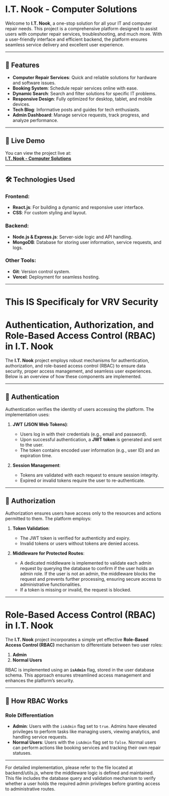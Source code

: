 # I.T. Nook - Computer Solutions

Welcome to **I.T. Nook**, a one-stop solution for all your IT and computer repair needs. This project is a comprehensive platform designed to assist users with computer repair services, troubleshooting, and much more. With a user-friendly interface and efficient backend, the platform ensures seamless service delivery and excellent user experience.

---

## 🌟 Features

- **Computer Repair Services**: Quick and reliable solutions for hardware and software issues.
- **Booking System**: Schedule repair services online with ease.
- **Dynamic Search**: Search and filter solutions for specific IT problems.
- **Responsive Design**: Fully optimized for desktop, tablet, and mobile devices.
- **Tech Blog**: Informative posts and guides for tech enthusiasts.
- **Admin Dashboard**: Manage service requests, track progress, and analyze performance.

---

## 🚀 Live Demo

You can view the project live at:  
[**I.T. Nook - Computer Solutions**](https://i-t-nook-computer-solution.vercel.app/)

---

## 🛠️ Technologies Used

### Frontend:
- **React.js**: For building a dynamic and responsive user interface.
- **CSS**: For custom styling and layout.

### Backend:
- **Node.js & Express.js**: Server-side logic and API handling.
- **MongoDB**: Database for storing user information, service requests, and logs.

### Other Tools:
- **Git**: Version control system.
- **Vercel**: Deployment for seamless hosting.

---



# This IS Specificaly for VRV Security

# Authentication, Authorization, and Role-Based Access Control (RBAC) in I.T. Nook

The **I.T. Nook** project employs robust mechanisms for authentication, authorization, and role-based access control (RBAC) to ensure data security, proper access management, and seamless user experiences. Below is an overview of how these components are implemented.

---

## 🔐 **Authentication**

Authentication verifies the identity of users accessing the platform. The implementation uses:

1. **JWT (JSON Web Tokens)**:
   - Users log in with their credentials (e.g., email and password).
   - Upon successful authentication, a **JWT token** is generated and sent to the user.
   - The token contains encoded user information (e.g., user ID) and an expiration time.


2. **Session Management**:
   - Tokens are validated with each request to ensure session integrity.
   - Expired or invalid tokens require the user to re-authenticate.

---

## 🛂 **Authorization**

Authorization ensures users have access only to the resources and actions permitted to them. The platform employs:

1. **Token Validation**:
   - The JWT token is verified for authenticity and expiry.
   - Invalid tokens or users without tokens are denied access.

2. **Middleware for Protected Routes**:
    - A dedicated middleware is implemented to validate each admin request by querying the database to confirm if the user holds an admin role. If the user is not an admin, the middleware blocks the request and prevents further processing, ensuring secure access to administrative functionalities.
   - If a token is missing or invalid, the request is blocked.
---
# Role-Based Access Control (RBAC) in I.T. Nook

The **I.T. Nook** project incorporates a simple yet effective **Role-Based Access Control (RBAC)** mechanism to differentiate between two user roles: 

1. **Admin**
2. **Normal Users**

RBAC is implemented using an **`isAdmin`** flag, stored in the user database schema. This approach ensures streamlined access management and enhances the platform’s security.

---

## 🚦 **How RBAC Works**

### **Role Differentiation**
- **Admin**: Users with the `isAdmin` flag set to `true`. Admins have elevated privileges to perform tasks like managing users, viewing analytics, and handling service requests.
- **Normal Users**: Users with the `isAdmin` flag set to `false`. Normal users can perform actions like booking services and tracking their own repair statuses.

---

For detailed implementation, please refer to the file located at backend/utils.js, where the middleware logic is defined and maintained. This file includes the database query and validation mechanism to verify whether a user holds the required admin privileges before granting access to administrative routes.